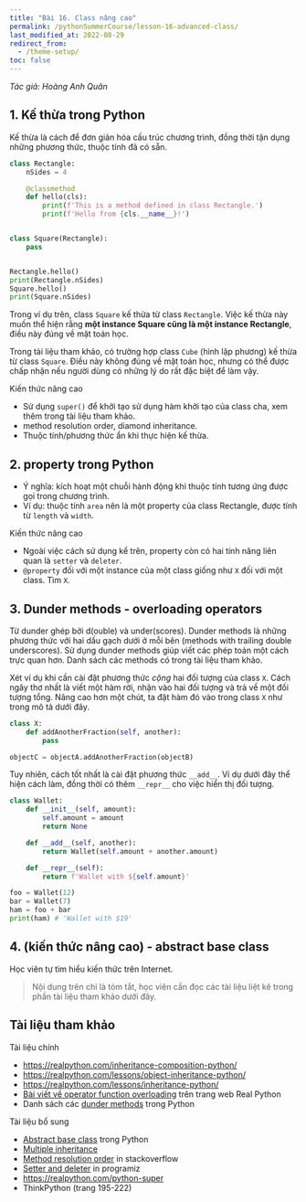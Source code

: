 ```yaml
---
title: "Bài 16. Class nâng cao"
permalink: /pythonSummerCourse/lesson-16-advanced-class/
last_modified_at: 2022-08-29
redirect_from:
  - /theme-setup/
toc: false
---
```


_Tác giả: Hoàng Anh Quân_

## 1. Kế thừa trong Python
Kế thừa là cách để đơn giản hóa cấu trúc chương trình, đồng thời tận dụng những phương thức, thuộc tính đã có sẵn.

```py
class Rectangle:
    nSides = 4

    @classmethod
    def hello(cls):
        print(f'This is a method defined in class Rectangle.')
        print(f'Hello from {cls.__name__}!')


class Square(Rectangle):
    pass


Rectangle.hello()
print(Rectangle.nSides)
Square.hello()
print(Square.nSides)
```

Trong ví dụ trên, class `Square` kế thừa từ class `Rectangle`. Việc kế thừa này muốn thể hiện rằng **một instance Square cũng là một instance Rectangle**, điều này đúng về mặt toán học.

Trong tài liệu tham khảo, có trường hợp class `Cube` (hình lập phương) kế thừa từ class `Square`. Điều này không đúng về mặt toán học, nhưng có thể được chấp nhận nếu người dùng có những lý do rất đặc biệt để làm vậy.

Kiến thức nâng cao
- Sử dụng `super()` để khởi tạo sử dụng hàm khởi tạo của class cha, xem thêm trong tài liệu tham khảo.
- method resolution order, diamond inheritance.
- Thuộc tính/phương thức ẩn khi thực hiện kế thừa.


## 2. property trong Python
- Ý nghĩa: kích hoạt một chuỗi hành động khi thuộc tính tương ứng được gọi trong chương trình.
- Ví dụ: thuộc tính `area` nên là một property của class Rectangle, được tính từ `length` và `width`.

Kiến thức nâng cao
- Ngoài việc cách sử dụng kể trên, property còn có hai tính năng liên quan là `setter` và `deleter`.
- `@property` đối với một instance của một class giống như `X` đối với một class. Tìm `X`.


## 3. Dunder methods - overloading operators
Từ dunder ghép bởi d(ouble) và under(scores). Dunder methods là những phương thức với hai dấu gạch dưới ở mỗi bên (methods with trailing double underscores). Sử dụng dunder methods giúp viết các phép toán một cách trực quan hơn. Danh sách các methods có trong tài liệu tham khảo.

Xét ví dụ khi cần cài đặt phương thức _cộng_ hai đối tượng của class `X`. Cách ngây thơ nhất là viết một hàm rời, nhận vào hai đối tượng và trả về một đối tượng tổng. Nâng cao hơn một chút, ta đặt hàm đó vào trong class `X` như trong mô tả dưới đây.

```py
class X:
    def addAnotherFraction(self, another):
        pass

objectC = objectA.addAnotherFraction(objectB)
```

Tuy nhiên, cách tốt nhất là cài đặt phương thức `__add__`. Ví dụ dưới đây thể hiện cách làm, đồng thời có thêm `__repr__` cho việc hiển thị đối tượng.

```py
class Wallet:
    def __init__(self, amount):
        self.amount = amount
        return None

    def __add__(self, another):
        return Wallet(self.amount + another.amount)

    def __repr__(self):
        return f'Wallet with ${self.amount}'

foo = Wallet(12)
bar = Wallet(7)
ham = foo + bar
print(ham) # 'Wallet with $19'
```


## 4. (kiến thức nâng cao) - abstract base class
Học viên tự tìm hiểu kiến thức trên Internet.

> Nội dung trên chỉ là tóm tắt, học viên cần đọc các tài liệu liệt kê trong phần tài liệu tham khảo dưới đây.

## Tài liệu tham khảo

Tài liệu chính
- https://realpython.com/inheritance-composition-python/
- https://realpython.com/lessons/object-inheritance-python/
- https://realpython.com/lessons/inheritance-python/
- [Bài viết về operator function overloading](https://realpython.com/operator-function-overloading/) trên trang web Real Python
- Danh sách các [dunder methods](https://www.reddit.com/r/Python/comments/br9ok2/list_of_all_python_dunder_methods/) trong Python

Tài liệu bổ sung
- [Abstract base class](https://docs.python.org/3/library/abc.html) trong Python
- [Multiple inheritance](https://en.wikipedia.org/wiki/Multiple_inheritance)
- [Method resolution order](https://stackoverflow.com/questions/2010692/what-does-mro-do) in stackoverflow
- [Setter and deleter](https://www.programiz.com/python-programming/methods/built-in/property) in programiz
- https://realpython.com/python-super
- ThinkPython (trang 195-222)
